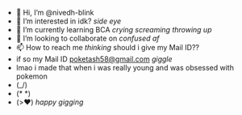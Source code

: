 - 👋 Hi, I’m @nivedh-blink
- 👀 I’m interested in idk? *side eye*
- 🌱 I’m currently learning BCA *crying screaming throwing up*
- 💞️ I’m looking to collaborate on *confused af*
- 📫 How to reach me *thinking* should i give my Mail ID??
- if so my Mail ID poketash58@gmail.com *giggle*
- lmao i made that when i was really young and was obsessed with pokemon
- (\_/)
- (* *)
- (>❤️) *happy gigging*

<!---
nivedh-blink/nivedh-blink is a ✨ special ✨ repository because its `README.md` (this file) appears on your GitHub profile.
You can click the Preview link to take a look at your changes.
--->
